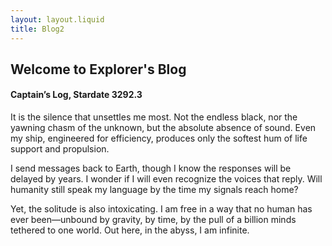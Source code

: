 ```yaml
---
layout: layout.liquid
title: Blog2
---
```


## Welcome to **Explorer's Blog**

#### **Captain’s Log, Stardate 3292.3**

It is the silence that unsettles me most. Not the endless black, nor the yawning chasm of the unknown, but the absolute absence of sound. Even my ship, engineered for efficiency, produces only the softest hum of life support and propulsion.

I send messages back to Earth, though I know the responses will be delayed by years. I wonder if I will even recognize the voices that reply. Will humanity still speak my language by the time my signals reach home?

Yet, the solitude is also intoxicating. I am free in a way that no human has ever been—unbound by gravity, by time, by the pull of a billion minds tethered to one world. Out here, in the abyss, I am infinite.

<!-- ChatGPT, Prompt: "Write a sci-fi blog post from the perspective of a lone human interstellar explorer." -->
